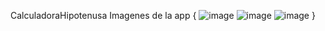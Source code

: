 CalculadoraHipotenusa
Imagenes de la app {
                    ![image](https://user-images.githubusercontent.com/71852530/137400378-ea03a85e-8c07-4f9b-892a-357b9febe2b0.png)
                    ![image](https://user-images.githubusercontent.com/71852530/137400405-1ad81b8c-76d7-424f-9c5f-bd026d3f9992.png)
                    ![image](https://user-images.githubusercontent.com/71852530/137400426-36f9d9e3-18a5-4c4c-aeac-1d65e3ae2d80.png)
}
